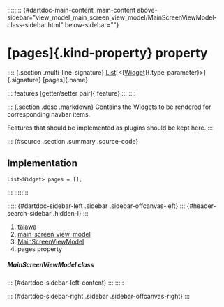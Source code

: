 :::::::: {#dartdoc-main-content .main-content above-sidebar="view_model_main_screen_view_model/MainScreenViewModel-class-sidebar.html" below-sidebar=""}
<div>

# [pages]{.kind-property} property

</div>

:::: {.section .multi-line-signature}
[List](https://api.flutter.dev/flutter/dart-core/List-class.html)[\<[[Widget](https://api.flutter.dev/flutter/widgets/Widget-class.html)]{.type-parameter}\>]{.signature}
[pages]{.name}

::: features
[getter/setter pair]{.feature}
:::
::::

::: {.section .desc .markdown}
Contains the Widgets to be rendered for corresponding navbar items.

Features that should be implemented as plugins should be kept here.
:::

::: {#source .section .summary .source-code}
## Implementation

``` language-dart
List<Widget> pages = [];
```
:::
::::::::

::::: {#dartdoc-sidebar-left .sidebar .sidebar-offcanvas-left}
::: {#header-search-sidebar .hidden-l}
:::

1.  [talawa](../../index.html)
2.  [main_screen_view_model](../../view_model_main_screen_view_model/)
3.  [MainScreenViewModel](../../view_model_main_screen_view_model/MainScreenViewModel-class.html)
4.  pages property

##### MainScreenViewModel class

::: {#dartdoc-sidebar-left-content}
:::
:::::

::: {#dartdoc-sidebar-right .sidebar .sidebar-offcanvas-right}
:::
